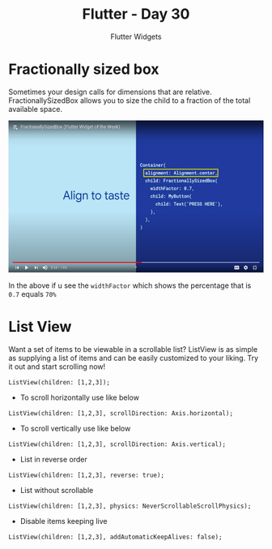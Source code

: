 <div align="center">
  <h1>Flutter - Day 30</h1>
  <p>Flutter Widgets</p>
</div>

# Fractionally sized box

Sometimes your design calls for dimensions that are relative. FractionallySizedBox allows you to size the child to a fraction of the total available space. 


<div align="center">
   <img src="../../assets/Day30/fractionally-sized.png" alt="flutter" height="300">
</div>

In the above if u see the `widthFactor` which shows the percentage that is `0.7` equals `70%`

# List View

Want a set of items to be viewable in a scrollable list? ListView is as simple as supplying a list of items and can be easily customized to your liking. Try it out and start scrolling now!

```
ListView(children: [1,2,3]);
```

* To scroll horizontally use like below

```
ListView(children: [1,2,3], scrollDirection: Axis.horizontal);
```

* To scroll vertically use like below

```
ListView(children: [1,2,3], scrollDirection: Axis.vertical);
```

* List in reverse order

```
ListView(children: [1,2,3], reverse: true);
```

* List without scrollable

```
ListView(children: [1,2,3], physics: NeverScrollableScrollPhysics);
```

* Disable items keeping live 

```
ListView(children: [1,2,3], addAutomaticKeepAlives: false);
```
